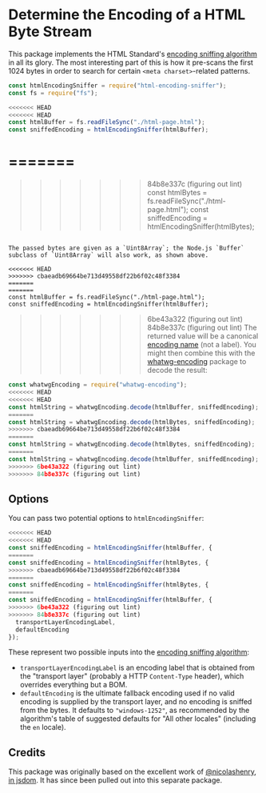 # Determine the Encoding of a HTML Byte Stream

This package implements the HTML Standard's [encoding sniffing algorithm](https://html.spec.whatwg.org/multipage/syntax.html#encoding-sniffing-algorithm) in all its glory. The most interesting part of this is how it pre-scans the first 1024 bytes in order to search for certain `<meta charset>`-related patterns.

```js
const htmlEncodingSniffer = require("html-encoding-sniffer");
const fs = require("fs");

<<<<<<< HEAD
<<<<<<< HEAD
const htmlBuffer = fs.readFileSync("./html-page.html");
const sniffedEncoding = htmlEncodingSniffer(htmlBuffer);
```

=======
=======
>>>>>>> 84b8e337c (figuring out lint)
const htmlBytes = fs.readFileSync("./html-page.html");
const sniffedEncoding = htmlEncodingSniffer(htmlBytes);
```

The passed bytes are given as a `Uint8Array`; the Node.js `Buffer` subclass of `Uint8Array` will also work, as shown above.

<<<<<<< HEAD
>>>>>>> cbaeadb69664be713d49558df22b6f02c48f3384
=======
=======
const htmlBuffer = fs.readFileSync("./html-page.html");
const sniffedEncoding = htmlEncodingSniffer(htmlBuffer);
```

>>>>>>> 6be43a322 (figuring out lint)
>>>>>>> 84b8e337c (figuring out lint)
The returned value will be a canonical [encoding name](https://encoding.spec.whatwg.org/#names-and-labels) (not a label). You might then combine this with the [whatwg-encoding](https://github.com/jsdom/whatwg-encoding) package to decode the result:

```js
const whatwgEncoding = require("whatwg-encoding");
<<<<<<< HEAD
<<<<<<< HEAD
const htmlString = whatwgEncoding.decode(htmlBuffer, sniffedEncoding);
=======
const htmlString = whatwgEncoding.decode(htmlBytes, sniffedEncoding);
>>>>>>> cbaeadb69664be713d49558df22b6f02c48f3384
=======
const htmlString = whatwgEncoding.decode(htmlBytes, sniffedEncoding);
=======
const htmlString = whatwgEncoding.decode(htmlBuffer, sniffedEncoding);
>>>>>>> 6be43a322 (figuring out lint)
>>>>>>> 84b8e337c (figuring out lint)
```

## Options

You can pass two potential options to `htmlEncodingSniffer`:

```js
<<<<<<< HEAD
<<<<<<< HEAD
const sniffedEncoding = htmlEncodingSniffer(htmlBuffer, {
=======
const sniffedEncoding = htmlEncodingSniffer(htmlBytes, {
>>>>>>> cbaeadb69664be713d49558df22b6f02c48f3384
=======
const sniffedEncoding = htmlEncodingSniffer(htmlBytes, {
=======
const sniffedEncoding = htmlEncodingSniffer(htmlBuffer, {
>>>>>>> 6be43a322 (figuring out lint)
>>>>>>> 84b8e337c (figuring out lint)
  transportLayerEncodingLabel,
  defaultEncoding
});
```

These represent two possible inputs into the [encoding sniffing algorithm](https://html.spec.whatwg.org/multipage/syntax.html#encoding-sniffing-algorithm):

- `transportLayerEncodingLabel` is an encoding label that is obtained from the "transport layer" (probably a HTTP `Content-Type` header), which overrides everything but a BOM.
- `defaultEncoding` is the ultimate fallback encoding used if no valid encoding is supplied by the transport layer, and no encoding is sniffed from the bytes. It defaults to `"windows-1252"`, as recommended by the algorithm's table of suggested defaults for "All other locales" (including the `en` locale).

## Credits

This package was originally based on the excellent work of [@nicolashenry](https://github.com/nicolashenry), [in jsdom](https://github.com/tmpvar/jsdom/blob/16fd85618f2705d181232f6552125872a37164bc/lib/jsdom/living/helpers/encoding.js). It has since been pulled out into this separate package.
